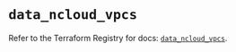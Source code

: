 # `data_ncloud_vpcs`

Refer to the Terraform Registry for docs: [`data_ncloud_vpcs`](https://registry.terraform.io/providers/navercloudplatform/ncloud/4.0.4/docs/data-sources/vpcs).
